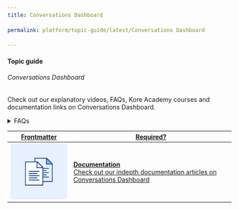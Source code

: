 ```yaml
---
title: Conversations Dashboard

permalink: platform/topic-guide/latest/Conversations Dashboard

---
```


#### Topic guide
###### Conversations Dashboard

 Check out our explanatory videos, FAQs, Kore Academy courses and documentation links on Conversations Dashboard.

<details>
  <summary>FAQs
  </summary>
 <a class="nested-accordian-link" target="_blank" href="https://developer.kore.ai/docs/bots/analyzing-your-bot/dashboard/#Realtime_Status">

  <details class="nested-details">
 
  <summary>What does Conversation Dashboard depict?
  </summary>

 
 The Conversation Dashboard is a one-stop place for sessions, containment and engagement trends, with the breakup of self-service, drop-off, and agent sessions.

  </details>
 </a>


  <a class="nested-accordian-link" target="_blank" href="https://developer.kore.ai/docs/bots/analyzing-your-bot/dashboard/#Realtime_Status">
 
  <details class="nested-details">
 
  <summary>What are Self-Service Conversations?
  </summary>

 
   Self-Service Conversations are sessions where a user has completed interaction without dropping off or transferring to agent.


  </details>
 </a>


<a class="nested-accordian-link" target="_blank" href="https://developer.kore.ai/docs/bots/analyzing-your-bot/dashboard/#Realtime_Status">
 
  <details class="nested-details">
 
  <summary>What are included in Drop-offs?
  </summary>

 
   Included are all sessions where the user exits the chat session abruptly.


  </details>
 </a>

 <a class="nested-accordian-link" target="_blank" href="https://developer.kore.ai/docs/bots/analyzing-your-bot/dashboard/#Realtime_Status">
 
  <details class="nested-details">
 
  <summary>What are Agent Transfer Conversations?
  </summary>

 
  The sessions where the user is transferred to an agent using the Agent Transfer node at any point in the session.

  </details>
 </a>


  <a class="nested-accordian-link" target="_blank" href="https://developer.kore.ai/docs/bots/analyzing-your-bot/dashboard/#Realtime_Status">
 
  <details class="nested-details">
 
  <summary>What are the default filters
  </summary>

  Below are the default filter options:

-   Date: 24 hours

- Session Type: Interactive Sessions
- Session Status: Closed Session

  </details>
 </a>


 

 <a class="doc-link" target="_blank" href="https://developer.kore.ai/docs/bots/analyzing-your-bot/dashboard/#containment-details">
 
 
   How to filter the messages/conversations included in the analytics?

</a>
  

 </details>

 <a class="doc-link" target="_blank" href="https://developer.kore.ai/docs/bots/analyzing-your-bot/conversations-dashboard/">
 

| Frontmatter | Required? |
|-------------|-------------|
| ![alt text](images/docIcon.svg "Title") | **Documentation**  <br /> Check out our indepth documentation articles on Conversations Dashboard | 


</a>